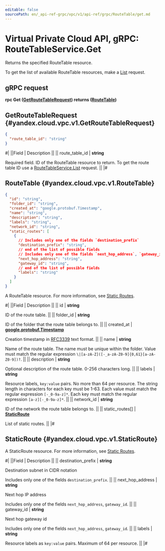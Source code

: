 ```yaml
---
editable: false
sourcePath: en/_api-ref-grpc/vpc/v1/api-ref/grpc/RouteTable/get.md
---
```


# Virtual Private Cloud API, gRPC: RouteTableService.Get

Returns the specified RouteTable resource.

To get the list of available RouteTable resources, make a [List](/docs/vpc/api-ref/grpc/RouteTable/list#List) request.

## gRPC request

**rpc Get ([GetRouteTableRequest](#yandex.cloud.vpc.v1.GetRouteTableRequest)) returns ([RouteTable](#yandex.cloud.vpc.v1.RouteTable))**

## GetRouteTableRequest {#yandex.cloud.vpc.v1.GetRouteTableRequest}

```json
{
  "route_table_id": "string"
}
```

#|
||Field | Description ||
|| route_table_id | **string**

Required field. ID of the RouteTable resource to return.
To get the route table ID use a [RouteTableService.List](/docs/vpc/api-ref/grpc/RouteTable/list#List) request. ||
|#

## RouteTable {#yandex.cloud.vpc.v1.RouteTable}

```json
{
  "id": "string",
  "folder_id": "string",
  "created_at": "google.protobuf.Timestamp",
  "name": "string",
  "description": "string",
  "labels": "string",
  "network_id": "string",
  "static_routes": [
    {
      // Includes only one of the fields `destination_prefix`
      "destination_prefix": "string",
      // end of the list of possible fields
      // Includes only one of the fields `next_hop_address`, `gateway_id`
      "next_hop_address": "string",
      "gateway_id": "string",
      // end of the list of possible fields
      "labels": "string"
    }
  ]
}
```

A RouteTable resource. For more information, see [Static Routes](/docs/vpc/concepts/routing).

#|
||Field | Description ||
|| id | **string**

ID of the route table. ||
|| folder_id | **string**

ID of the folder that the route table belongs to. ||
|| created_at | **[google.protobuf.Timestamp](https://developers.google.com/protocol-buffers/docs/reference/google.protobuf#timestamp)**

Creation timestamp in [RFC3339](https://www.ietf.org/rfc/rfc3339.txt) text format. ||
|| name | **string**

Name of the route table.
The name must be unique within the folder.
Value must match the regular expression `\|[a-zA-Z]([-_a-zA-Z0-9]{0,61}[a-zA-Z0-9])?`. ||
|| description | **string**

Optional description of the route table. 0-256 characters long. ||
|| labels | **string**

Resource labels, `key:value` pairs.
No more than 64 per resource.
The string length in characters for each key must be 1-63.
Each value must match the regular expression `[-_0-9a-z]*`.
Each key must match the regular expression `[a-z][-_0-9a-z]*`. ||
|| network_id | **string**

ID of the network the route table belongs to. ||
|| static_routes[] | **[StaticRoute](#yandex.cloud.vpc.v1.StaticRoute)**

List of static routes. ||
|#

## StaticRoute {#yandex.cloud.vpc.v1.StaticRoute}

A StaticRoute resource. For more information, see [Static Routes](/docs/vpc/concepts/routing).

#|
||Field | Description ||
|| destination_prefix | **string**

Destination subnet in CIDR notation

Includes only one of the fields `destination_prefix`. ||
|| next_hop_address | **string**

Next hop IP address

Includes only one of the fields `next_hop_address`, `gateway_id`. ||
|| gateway_id | **string**

Next hop gateway id

Includes only one of the fields `next_hop_address`, `gateway_id`. ||
|| labels | **string**

Resource labels as `` key:value `` pairs. Maximum of 64 per resource. ||
|#